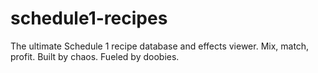 # schedule1-recipes
The ultimate Schedule 1 recipe database and effects viewer. Mix, match, profit. Built by chaos. Fueled by doobies.

